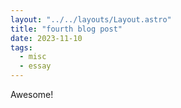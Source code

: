 ```yaml
---
layout: "../../layouts/Layout.astro"
title: "fourth blog post"
date: 2023-11-10
tags:
  - misc
  - essay
---
```


Awesome!
